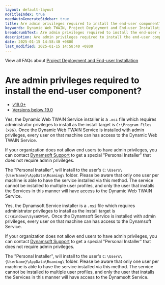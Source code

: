 ```yaml
---
layout: default-layout
noTitleIndex: true
needAutoGenerateSidebar: true
title: Are admin privileges required to install the end-user component?
keywords: Dynamic Web TWAIN, Project Deployment and End-user Installation, admin privileges, install
breadcrumbText: Are admin privileges required to install the end-user component?
description: Are admin privileges required to install the end-user component?
date: 2025-01-15 14:58:40 +0800
last_modified: 2025-01-15 14:58:40 +0800
---
```


View all FAQs about [Project Deployment and End-user Installation](
https://www.dynamsoft.com/web-twain/docs/faq/#project-deployment-and-end-user-installation)

# Are admin privileges required to install the end-user component?

<div class="multi-panel-switching-prefix"></div>

- [v19.0+](#19plus)
- [Versions below 19.0](#19min)

<div class="multi-panel-start"></div>

Yes, the Dynamic Web TWAIN Service installer is a `.msi` file which requires administrator privileges to install as the install target is `C:\Program Files (x86)`. Once the Dynamic Web TWAIN Service is installed with admin privileges, every user on that machine can has access to the Dynamic Web TWAIN Service. 

If your organization does not allow end users to have admin privileges, you can contact [Dynamsoft Support](/_articles/about/getsupport.md) to get a special "Personal Installer" that does not require admin privileges.

The "Personal Installer", will install to the user's `C:\Users\{UserName}\AppData\Roaming\` folder. Please be aware that only one user per machine is able to have the service installed via this method. The service cannot be installed to multiple user profiles, and only the user that installs the Services in this manner will have access to the Dynamic Web TWAIN Service.

<div class="multi-panel-end"></div>

<div class="multi-panel-start"></div>

Yes, the Dynamsoft Service installer is a `.msi` file which requires administrator privileges to install as the install target is `C:\Windows\SysWOW64\`. Once the Dynamsoft Service is installed with admin privileges, every user on that machine can has access to the Dynamsoft Service. 

If your organization does not allow end users to have admin privileges, you can contact [Dynamsoft Support](/_articles/about/getsupport.md) to get a special "Personal Installer" that does not require admin privileges.

The "Personal Installer", will install to the user's `C:\Users\{UserName}\AppData\Roaming\` folder. Please be aware that only one user per machine is able to have the service installed via this method. The service cannot be installed to multiple user profiles, and only the user that installs the Services in this manner will have access to the Dynamsoft Service.

<div class="multi-panel-end"></div>

<div class="multi-panel-switching-end"></div>